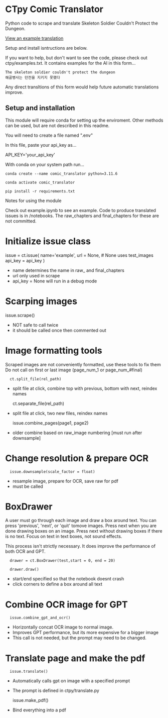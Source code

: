 # CTpy Comic Translator

Python code to scrape and translate Skeleton Soldier Couldn't Protect the Dungeon.

[View an example translation](/final_chapters/example.pdf)

Setup and install isntructions are below.

If you want to help, but don't want to see the code, please check out ctpy/examples.txt.
It contains examples for the AI in this form...

    The skeleton soldier couldn't protect the dungeon
    해골병사는 던전을 지키지 못했다

Any direct transltions of this form would help future automatic translations improve.


## Setup and installation

This module will require conda for setting up the enviroment. 
Other methods can be used, but are not described in this readme.

You will need to create a file named ".env"

In this file, paste your api_key as...

   API_KEY='your_api_key'

With conda on your system path run...

    conda create --name comic_translator python=3.11.6

    conda activate comic_translator

    pip install -r requirements.txt

Notes for using the module

Check out example.ipynb to see an example. 
Code to produce translated issues is in /notebooks. 
The raw_chapters and final_chapters for these are not committed.

# Initialize issue class

   issue = ct.issue(
      name='example',
      url = None, # None uses test_images
      api_key = api_key
      )
 - name determines the name in raw_ and final_chapters
 - url only used in scrape
 - api_key = None will run in a debug mode

# Scarping images

   issue.scrape() 

 - NOT safe to call twice
 - it should be called once then commented out
  
# Image formatting tools

 Scraped images are not conveniently formatted, use these tools to fix them
  Do not call on first or last image (page_num_1 or page_num_#final)

      ct.split_file(rel_path)

   - split file at click, combine top with previous, bottom with next, reindex names

      ct.separate_file(rel_path) 
   
   - split file at click, two new files, reindex names

      issue.combine_pages(page1, page2)

   - older combine based on raw_image numbering [must run after downsample]

# Change resolution & prepare OCR

      issue.downsample(scale_factor = float)

   - resample image, prepare for OCR, save raw for pdf
   - must be called

# BoxDrawer

A user must go through each image and draw a box around text.
You can press 'previous', 'next', or 'quit' tomove images.
Press next when you are done drawing boxes on an image.
Press next without drawing boxes if there is no text.
Focus on text in text boxes, not sound effects.

This process isn't strictly necessary. It does improve the performance of both OCR and GPT. 

      drawer = ct.BoxDrawer(test,start = 0, end = 20)

      drawer.draw()

 - start/end specified so that the notebook doesnt crash
 - click corners to define a box around all text

# Combine OCR image for GPT

      issue.combine_gpt_and_ocr()

   - Horizontally concat OCR image to normal image.
   - Improves GPT performance, but its more expensive for a bigger image
   - This call is not needed, but the prompt may need to be changed.

# Translate page and make the pdf

      issue.translate()

   - Automatically calls gpt on image with a specified prompt
   - The prompt is defined in ctpy/translate.py 

      issue.make_pdf()

   - Bind everything into a pdf